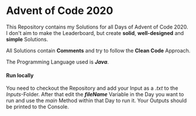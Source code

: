 # Advent of Code 2020
This Repository contains my Solutions for all Days of Advent of Code 2020.
I don't aim to make the Leaderboard, but create **solid**, **well-designed** and **simple** Solutions.

All Solutions contain **Comments** and try to follow the **Clean Code** Approach.

The Programming Language used is ***Java***.



#### Run locally
You need to checkout the Repository and add your Input as a *.txt* to the *Inputs*-Folder.
After that edit the ***fileName*** Variable in the Day you want to run and use the *main* Method within that Day to run it.
Your Outputs should be printed to the Console.
